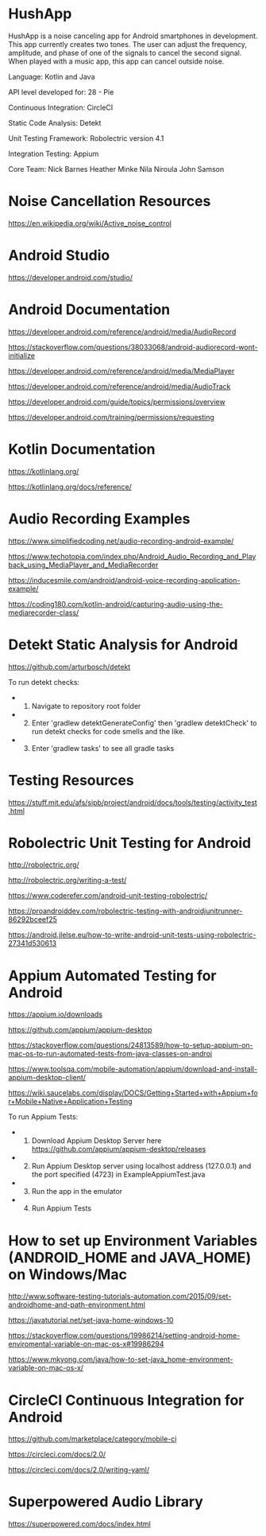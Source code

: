 # HushApp

HushApp is a noise canceling app for Android smartphones in development. This app currently creates two tones. The user can adjust the frequency, amplitude, and phase of one of the signals to cancel the second signal. When played with a music app, this app can cancel outside noise.

Language: Kotlin and Java

API level developed for: 28 - Pie

Continuous Integration: CircleCI

Static Code Analysis: Detekt

Unit Testing Framework: Robolectric version 4.1

Integration Testing: Appium

Core Team: Nick Barnes Heather Minke Nila Niroula John Samson




# Noise Cancellation Resources

https://en.wikipedia.org/wiki/Active_noise_control


# Android Studio

https://developer.android.com/studio/
 

# Android Documentation

https://developer.android.com/reference/android/media/AudioRecord

https://stackoverflow.com/questions/38033068/android-audiorecord-wont-initialize

https://developer.android.com/reference/android/media/MediaPlayer

https://developer.android.com/reference/android/media/AudioTrack

https://developer.android.com/guide/topics/permissions/overview

https://developer.android.com/training/permissions/requesting


# Kotlin Documentation

https://kotlinlang.org/

https://kotlinlang.org/docs/reference/


# Audio Recording Examples

https://www.simplifiedcoding.net/audio-recording-android-example/

https://www.techotopia.com/index.php/Android_Audio_Recording_and_Playback_using_MediaPlayer_and_MediaRecorder

https://inducesmile.com/android/android-voice-recording-application-example/

https://coding180.com/kotlin-android/capturing-audio-using-the-mediarecorder-class/


# Detekt Static Analysis for Android

https://github.com/arturbosch/detekt

To run detekt checks:
- 1. Navigate to repository root folder
- 2. Enter 'gradlew detektGenerateConfig' then 'gradlew detektCheck' to run detekt checks for code smells and the like. 
- 3. Enter 'gradlew tasks' to see all gradle tasks


# Testing Resources

https://stuff.mit.edu/afs/sipb/project/android/docs/tools/testing/activity_test.html


# Robolectric Unit Testing for Android

http://robolectric.org/

http://robolectric.org/writing-a-test/

https://www.coderefer.com/android-unit-testing-robolectric/

https://proandroiddev.com/robolectric-testing-with-androidjunitrunner-86292bceef25

https://android.jlelse.eu/how-to-write-android-unit-tests-using-robolectric-27341d530613


# Appium Automated Testing for Android

https://appium.io/downloads

https://github.com/appium/appium-desktop

https://stackoverflow.com/questions/24813589/how-to-setup-appium-on-mac-os-to-run-automated-tests-from-java-classes-on-androi

https://www.toolsqa.com/mobile-automation/appium/download-and-install-appium-desktop-client/

https://wiki.saucelabs.com/display/DOCS/Getting+Started+with+Appium+for+Mobile+Native+Application+Testing

To run Appium Tests:
 
- 1. Download Appium Desktop Server here https://github.com/appium/appium-desktop/releases
- 2. Run Appium Desktop server using localhost address (127.0.0.1) and the port specified (4723) in ExampleAppiumTest.java
- 3. Run the app in the emulator
- 4. Run Appium Tests


# How to set up Environment Variables (ANDROID_HOME and JAVA_HOME) on Windows/Mac

http://www.software-testing-tutorials-automation.com/2015/09/set-androidhome-and-path-environment.html

https://javatutorial.net/set-java-home-windows-10

https://stackoverflow.com/questions/19986214/setting-android-home-enviromental-variable-on-mac-os-x#19986294

https://www.mkyong.com/java/how-to-set-java_home-environment-variable-on-mac-os-x/


# CircleCI Continuous Integration for Android

https://github.com/marketplace/category/mobile-ci

https://circleci.com/docs/2.0/

https://circleci.com/docs/2.0/writing-yaml/

 
# Superpowered Audio Library

https://superpowered.com/docs/index.html

 

 